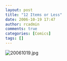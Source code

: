 ```yaml
---
layout: post
title: "12 Items or Less"
date: 2006-10-19 17:47
author: rcadmin
comments: true
categories: [Comics]
tags: []
---
```

<img alt="20061019.jpg" id="image925" src="http://dl.bitsmack.com/uploads/2006/10/20061019.jpg" />
